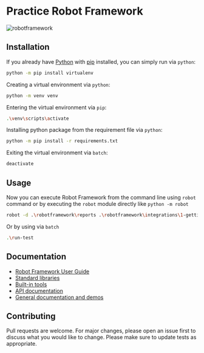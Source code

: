 # Practice Robot Framework

<img alt="robotframework" src="https://img.shields.io/pypi/v/robotframework?label=version">

## Installation

If you already have [Python](http://python.org/) with [pip](http://pip-installer.org/) installed, you can simply run via `python`:

```bash
python -m pip install virtualenv
```

Creating a virtual environment via `python`:

```bash
python -m venv venv
```

Entering the virtual environment via `pip`:

```bash
.\venv\scripts\activate
```

Installing python package from the requirement file via `python`:

```bash
python -m pip install -r requirements.txt
```

Exiting the virtual environment via `batch`:

```bash
deactivate
```

## Usage

Now you can execute Robot Framework from the command line using `robot` command or by executing the `robot` module directly like `python -m robot`

```bash
robot -d .\robotframework\reports .\robotframework\integrations\1-getting-started
```

Or by using via `batch`

```bash
.\run-test
```

## Documentation

- [Robot Framework User Guide](http://robotframework.org/robotframework/#user-guide)
- [Standard libraries](http://robotframework.org/robotframework/#standard-libraries)
- [Built-in tools](http://robotframework.org/robotframework/#built-in-tools)
- [API documentation](http://robot-framework.readthedocs.org/)
- [General documentation and demos](http://robotframework.org/#documentation)

## Contributing

Pull requests are welcome. For major changes, please open an issue first to discuss what you would like to change.
Please make sure to update tests as appropriate.
